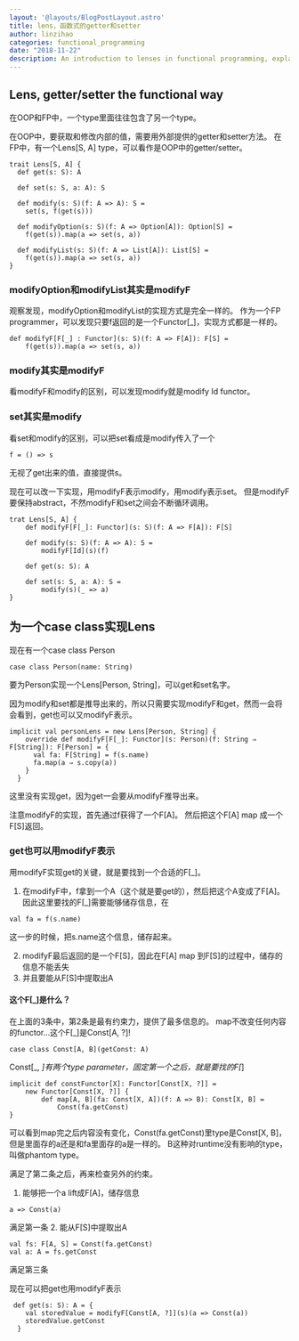 ```yaml
---
layout: '@layouts/BlogPostLayout.astro'
title: lens，函数式的getter和setter
author: linzihao
categories: functional_programming
date: "2018-11-22"
description: An introduction to lenses in functional programming, explaining how they serve as functional equivalents to getters and setters in object-oriented programming, with code examples in Scala.
---
```


## Lens, getter/setter the functional way
在OOP和FP中，一个type里面往往包含了另一个type。

在OOP中，要获取和修改内部的值，需要用外部提供的getter和setter方法。
在FP中，有一个Lens[S, A] type，可以看作是OOP中的getter/setter。
```
trait Lens[S, A] {
  def get(s: S): A

  def set(s: S, a: A): S

  def modify(s: S)(f: A => A): S =
    set(s, f(get(s)))

  def modifyOption(s: S)(f: A => Option[A]): Option[S] =
    f(get(s)).map(a => set(s, a))

  def modifyList(s: S)(f: A => List[A]): List[S] =
    f(get(s)).map(a => set(s, a))
}
```

### modifyOption和modifyList其实是modifyF
观察发现，modifyOption和modifyList的实现方式是完全一样的。
作为一个FP programmer，可以发现只要f返回的是一个Functor[_]，实现方式都是一样的。
```
def modifyF[F[_] : Functor](s: S)(f: A => F[A]): F[S] =
    f(get(s)).map(a => set(s, a))
```
### modify其实是modifyF
看modifyF和modify的区别，可以发现modify就是modify Id functor。

### set其实是modify
看set和modify的区别，可以把set看成是modify传入了一个
```
f = () => s
```
无视了get出来的值，直接提供s。

现在可以改一下实现，用modifyF表示modify，用modify表示set。
但是modifyF要保持abstract，不然modifyF和set之间会不断循环调用。
```
trat Lens[S, A] {
	def modifyF[F[_]: Functor](s: S)(f: A => F[A]): F[S]

	def modify(s: S)(f: A => A): S =
		modifyF[Id](s)(f)

	def get(s: S): A
	
	def set(s: S, a: A): S = 
		modify(s)(_ => a)
}
```

## 为一个case class实现Lens
现在有一个case class Person
```
case class Person(name: String)
```
要为Person实现一个Lens[Person, String]，可以get和set名字。

因为modify和set都是推导出来的，所以只需要实现modifyF和get，然而一会将会看到，get也可以又modifyF表示。
```
implicit val personLens = new Lens[Person, String] {
    override def modifyF[F[_]: Functor](s: Person)(f: String ⇒ F[String]): F[Person] = {
      val fa: F[String] = f(s.name)
      fa.map(a ⇒ s.copy(a))
    }
  }
```
这里没有实现get，因为get一会要从modifyF推导出来。

注意modifyF的实现，首先通过f获得了一个F[A]。
然后把这个F[A] map 成一个F[S]返回。

### get也可以用modifyF表示
用modifyF实现get的关键，就是要找到一个合适的F[_]。

1. 在modifyF中，f拿到一个A（这个就是要get的），然后把这个A变成了F[A]。
因此这里要找的F[_]需要能够储存信息，在
```
val fa = f(s.name)
```
这一步的时候，把s.name这个信息，储存起来。

2. modifyF最后返回的是一个F[S]，因此在F[A] map 到F[S]的过程中，储存的信息不能丢失
3. 并且要能从F[S]中提取出A

#### 这个F[_]是什么？
在上面的3条中，第2条是最有约束力，提供了最多信息的。
map不改变任何内容的functor...这个F[_]是Const[A, ?]!
```
case class Const[A, B](getConst: A)
```
Const[_, _]有两个type parameter，固定第一个之后，就是要找的F[_]
```
implicit def constFunctor[X]: Functor[Const[X, ?]] = 
	new Functor[Const[X, ?]] {
		def map[A, B](fa: Const[X, A])(f: A => B): Const[X, B] = 
			Const(fa.getConst)
}
```
可以看到map完之后内容没有变化，Const(fa.getConst)里type是Const[X, B]，但是里面存的a还是和fa里面存的a是一样的。
B这种对runtime没有影响的type，叫做phantom type。

满足了第二条之后，再来检查另外的约束。
1. 能够把一个a lift成F[A]，储存信息
```
a => Const(a)
```
满足第一条
2. 能从F[S]中提取出A
```
val fs: F[A, S] = Const(fa.getConst)
val a: A = fs.getConst
```
满足第三条


现在可以把get也用modifyF表示
```
 def get(s: S): A = {
    val storedValue = modifyF[Const[A, ?]](s)(a => Const(a))
    storedValue.getConst
  }
```